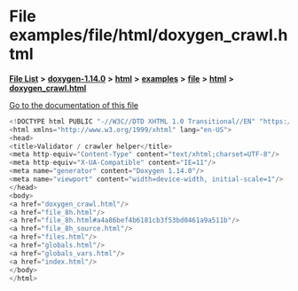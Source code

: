

# File examples/file/html/doxygen\_crawl.html

[**File List**](files.md) **>** [**doxygen-1.14.0**](dir_9d5bad020669189c90cda983471be5d0.md) **>** [**html**](dir_05d1fd8a7cdd04f638f8b23196de02e2.md) **>** [**examples**](dir_aa52e73a32d193037813a53dcfe817b6.md) **>** [**file**](dir_3e420aa6405b0b97b56b5f8b310ef472.md) **>** [**html**](dir_466a26056bcf2fbd395d16fe345f0e05.md) **>** [**doxygen\_crawl.html**](examples_2file_2html_2doxygen__crawl_8html.md)

[Go to the documentation of this file](examples_2file_2html_2doxygen__crawl_8html.md)


```C++
<!DOCTYPE html PUBLIC "-//W3C//DTD XHTML 1.0 Transitional//EN" "https://www.w3.org/TR/xhtml1/DTD/xhtml1-transitional.dtd">
<html xmlns="http://www.w3.org/1999/xhtml" lang="en-US">
<head>
<title>Validator / crawler helper</title>
<meta http-equiv="Content-Type" content="text/xhtml;charset=UTF-8"/>
<meta http-equiv="X-UA-Compatible" content="IE=11"/>
<meta name="generator" content="Doxygen 1.14.0"/>
<meta name="viewport" content="width=device-width, initial-scale=1"/>
</head>
<body>
<a href="doxygen_crawl.html"/>
<a href="file_8h.html"/>
<a href="file_8h.html#a4a86bef4b6181cb3f53bd0461a9a511b"/>
<a href="file_8h_source.html"/>
<a href="files.html"/>
<a href="globals.html"/>
<a href="globals_vars.html"/>
<a href="index.html"/>
</body>
</html>
```


